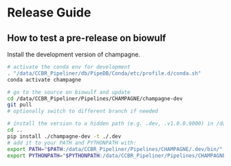 # Release Guide

## How to test a pre-release on biowulf

Install the development version of champagne.

```sh
# activate the conda env for development
. "/data/CCBR_Pipeliner/db/PipeDB/Conda/etc/profile.d/conda.sh"
conda activate champagne

# go to the source on biowulf and update
cd /data/CCBR_Pipeliner/Pipelines/CHAMPAGNE/champagne-dev
git pull
# optionally switch to different branch if needed

# install the version to a hidden path (e.g. .dev, .v1.0.0.9000) in /data/CCBR_Pipeliner/Pipelines/CHAMPAGNE
cd ..
pip install ./champagne-dev -t ./.dev
# add it to your PATH and PYTHONPATH with:
export PATH="$PATH:/data/CCBR_Pipeliner/Pipelines/CHAMPAGNE/.dev/bin/"
export PYTHONPATH="$PYTHONPATH:/data/CCBR_Pipeliner/Pipelines/CHAMPAGNE/.dev/"
```
